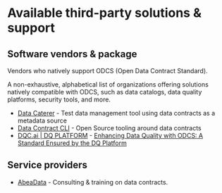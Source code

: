 # Available third-party solutions & support

## Software vendors & package

Vendors who natively support ODCS (Open Data Contract Standard).

A non-exhaustive, alphabetical list of organizations offering solutions natively compatible with ODCS, such as data
catalogs, data quality platforms, security tools, and more.

* [Data Caterer](https://data.catering/setup/guide/data-source/metadata/open-data-contract-standard/) - Test data
  management tool using data contracts as a metadata source
* [Data Contract CLI](https://cli.datacontract.com) - Open Source tooling around data contracts
* [DQC.ai | DQ PLATFORM](https://www.dqc.ai/dqc-platform) - [Enhancing Data Quality with ODCS: A Standard Ensured by the DQ Platform
  ](https://www.dqc.ai/post/enhancing-data-quality-with-odcs-a-standard-ensured-by-the-dq-platform)

## Service providers

* [AbeaData](https://abeadata.com) - Consulting & training on data contracts.
  
